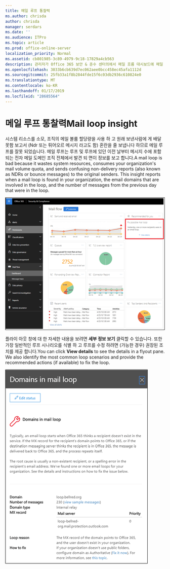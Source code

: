 ```yaml
---
title: 메일 루프 통찰력
ms.author: chrisda
author: chrisda
manager: serdars
ms.date: ''
ms.audience: ITPro
ms.topic: article
ms.prod: office-online-server
localization_priority: Normal
ms.assetid: cb801985-3c89-4979-9c18-17829a4cb563
description: 관리자가 Office 365 보안 & 준수 센터의에서 메일 흐름 대시보드에 메일 루프 필요한 정보를 알 수 있습니다.
ms.openlocfilehash: 3033b6cb639d7ec062aee0bcc458ec45afa1112d
ms.sourcegitcommit: 25fb33a1f8b2844fde15f6c03db2936c610824e0
ms.translationtype: MT
ms.contentlocale: ko-KR
ms.lasthandoff: 01/17/2019
ms.locfileid: "28685564"
---
```

# <a name="mail-loop-insight"></a><span data-ttu-id="caacd-103">메일 루프 통찰력</span><span class="sxs-lookup"><span data-stu-id="caacd-103">Mail loop insight</span></span>

<span data-ttu-id="caacd-p101">시스템 리소스를 소모, 조직의 메일 볼륨 할당량을 사용 하 고 원래 보낸사람에 게 배달 못함 보고서 (Ndr 또는 튀어오르 메시지 라고도 함) 혼란을 줄 보냅니다 하므로 메일 루프를 잘못 되었습니다. 메일 루프는 루프 및 루프에 있던 이전 날부터 메시지 수에 포함 되는 전자 메일 도메인 조직 전체에서 발견 되 면이 정보를 보고 합니다.</span><span class="sxs-lookup"><span data-stu-id="caacd-p101">A mail loop is bad because it wastes system resources, consumes your organization's mail volume quota, and sends confusing non-delivery reports (also known as NDRs or bounce messages) to the original senders. This insight reports when a mail loop is found in your organization, the email domains that are involved in the loop, and the number of messages from the previous day that were in the loop.</span></span>

![Office 365 보안 & 준수 센터에서에서 메일 흐름 대시보드에서 메일 루프 통찰력](media/c3f707cb-4c89-4e88-989c-81ce1d1d6b99.png)

<span data-ttu-id="caacd-p102">플라이 아웃 창에 대 한 자세한 내용을 보려면 **세부 정보 보기** 클릭할 수 있습니다. 또한 가장 일반적인 루프 시나리오를 식별 하 고 루프를 수정 하려면 (가능한 경우) 권장된 조치를 제공 합니다.</span><span class="sxs-lookup"><span data-stu-id="caacd-p102">You can click **View details** to see the details in a flyout pane. We also identify the most common loop scenarios and provide the recommended actions (if available) to fix the loop.</span></span>

![메일 흐름 대시보드에서 악성 루프 견해에서 자세히 보기를 클릭 한 후 플라이 아웃 창](media/f7e21300-c62f-41ec-853f-4a2775cd8aa7.png)
